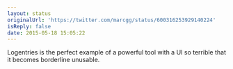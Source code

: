 ```yaml
---
layout: status
originalUrl: 'https://twitter.com/marcgg/status/600316253929140224'
isReply: false
date: 2015-05-18 15:05:22
---
```


Logentries is the perfect example of a powerful tool with a UI so terrible that it becomes borderline unusable.
